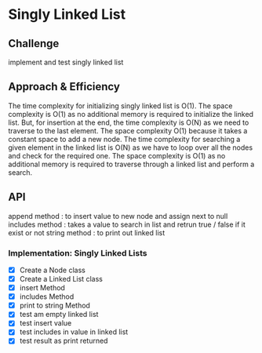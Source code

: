 # Singly Linked List
<!-- Short summary or background information -->

## Challenge
<!-- Description of the challenge -->
implement and test singly linked list

## Approach & Efficiency
<!-- What approach did you take? Why? What is the Big O space/time for this approach? -->
The time complexity for initializing  singly linked list is O(1). The space complexity is O(1) as no additional memory is required to initialize the linked list.
But, for insertion at the end, the time complexity is O(N) as we need to traverse to the last element. The space complexity O(1) because it takes a constant space to add a new node.
The time complexity for searching a given element in the linked list is O(N) as we have to loop over all the nodes and check for the required one. The space complexity is O(1) as no additional memory is required to traverse through a linked list and perform a search.

## API
<!-- Description of each method publicly available to your Linked List -->
 append method : to insert value to new node and assign next to null
 includes method :  takes a value to search in list and retrun true / false if it exist or not
 string method : to print out linked list

### Implementation: Singly Linked Lists

- [x] Create a Node class
- [x] Create a Linked List class
- [x] insert Method
- [x] includes Method
- [x] print to string Method
- [x] test am empty linked list
- [x] test insert value
- [x] test includes in value in linked list
- [x] test result as print returned
